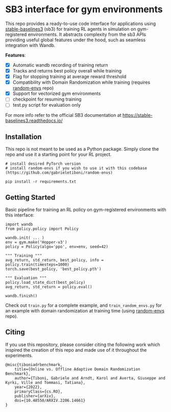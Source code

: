 # SB3 interface for gym environments
This repo provides a ready-to-use code interface for applications using [stable-baselines3](https://stable-baselines3.readthedocs.io/) (sb3) for training RL agents in simulation on gym-registered environments. It abstracts complexity from the sb3 APIs providing useful global features under the hood, such as seamless integration with Wandb.

**Features**:
- [x] Automatic wandb recording of training return
- [x] Tracks and returns best policy overall while training
- [x] Flag for stopping training at average reward threshold
- [x] Compatibility with Domain Randomization while training (requires [random-envs](https://github.com/gabrieletiboni/random-envs) repo)
- [x] Support for vectorized gym environments
- [ ] checkpoint for resuming training
- [ ] test.py script for evaluation only

For more info refer to the official SB3 documentation at https://stable-baselines3.readthedocs.io/


## Installation
This repo is not meant to be used as a Python package. Simply clone the repo and use it a starting point for your RL project.
```
# install desired PyTorch version
# install random-envs if you wish to use it with this codebase (https://github.com/gabrieletiboni/random-envs)

pip install -r requirements.txt
```

## Getting Started
Basic pipeline for training an RL policy on gym-registered environments with this interface:
```
import wandb
from policy.policy import Policy

wandb.init( ... )
env = gym.make('Hopper-v3')
policy = Policy(algo='ppo', env=env, seed=42)

""" Training """
avg_return, std_return, best_policy, info = policy.train(timesteps=1000)
torch.save(best_policy, 'best_policy.pth')

""" Evaluation """
policy.load_state_dict(best_policy)
avg_return, std_return = policy.eval()

wandb.finish()
```
Check out `train.py` for a complete example, and `train_random_envs.py` for an example with domain randomization at training time (using [random-envs](https://github.com/gabrieletiboni/random-envs) repo).

## Citing
If you use this repository, please consider citing the following work which inspired the creation of this repo and made use of it throughout the experiments.
```     
@misc{tiboniadrbenchmark,
    title={Online vs. Offline Adaptive Domain Randomization Benchmark},
    author={Tiboni, Gabriele and Arndt, Karol and Averta, Giuseppe and Kyrki, Ville and Tommasi, Tatiana},
    year={2022},
    primaryClass={cs.RO},
    publisher={arXiv},
    doi={10.48550/ARXIV.2206.14661}
}
```
